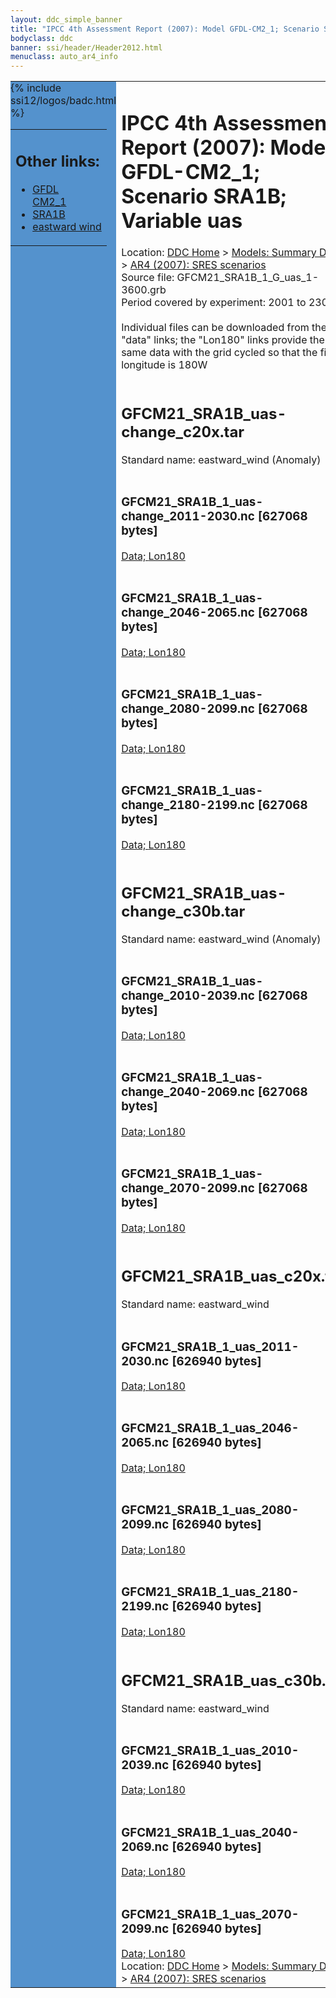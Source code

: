 ```yaml
---
layout: ddc_simple_banner
title: "IPCC 4th Assessment Report (2007): Model GFDL-CM2_1; Scenario SRA1B; Variable uas"
bodyclass: ddc
banner: ssi/header/Header2012.html
menuclass: auto_ar4_info
---
```



<table width="100%" border="0" cellspacing="0" cellpadding="0" style="border-collapse: collapse;">
<tr style="margin:0;padding:0;border:0;">
<td style="margin:0;padding:0;border:0;height:1pt;width:150pt;background:#5492CD;" valign="top" >

<div id="lh-col2" class="auto_ar4_info">
<table class="menumain" bgcolor="#5492CD" cellspacing="0" width="100%" border="0">
<tr><td>
<h2> Other links:</h2>
<ul>
<li><a href="/auto/ar4/model-GFDL-CM2_1.html">GFDL<br/>CM2_1</a></li>
<li><a href="/auto/ar4/scenario-SRA1B.html">SRA1B</a></li>
<li><a href="/auto/ar4/var-eastward_wind.html">eastward wind</a></li>
</ul>
</td></tr>
{% include ssi12/logos/badc.html %}
</table>
</div>
</td>
<td><h1>IPCC 4th Assessment Report (2007): Model GFDL-CM2_1; Scenario SRA1B; Variable uas</h1>

<!-- Breadcrumb1 -->
<div id="breadcrumb1" align="left">
Location: <a href="/index.html">DDC Home</a> > <a href="/sim/gcm_clim/">Models: Summary Data</a>
> <a href="/sim/gcm_clim/SRES_AR4/index.html">AR4 (2007): SRES scenarios</a>
</div>
<!-- End of Breadcrumb1 -->Source file: GFCM21_SRA1B_1_G_uas_1-3600.grb
<br/>
Period covered by experiment: 2001 to 2300<br/>
<br/>Individual files can be downloaded from the "data" links; the "Lon180" links provide the same data
         with the grid cycled so that the first longitude is 180W<br/>
<br/><h2>GFCM21_SRA1B_uas-change_c20x.tar</h2>
Standard name: eastward_wind (Anomaly)<br>
<br/><h3>GFCM21_SRA1B_1_uas-change_2011-2030.nc [627068 bytes]</h3>
<a href="http://apps.ipcc-data.org/cgi-bin/downl/ar4_nc/uas/GFCM21_SRA1B_1_uas-change_2011-2030.nc">Data; </a><a href="http://apps.ipcc-data.org/cgi-bin/downl/ar4_nc/uas/GFCM21_SRA1B_1_uas-change_2011-2030.cyto180.nc"> Lon180</a><br/>
<br/><h3>GFCM21_SRA1B_1_uas-change_2046-2065.nc [627068 bytes]</h3>
<a href="http://apps.ipcc-data.org/cgi-bin/downl/ar4_nc/uas/GFCM21_SRA1B_1_uas-change_2046-2065.nc">Data; </a><a href="http://apps.ipcc-data.org/cgi-bin/downl/ar4_nc/uas/GFCM21_SRA1B_1_uas-change_2046-2065.cyto180.nc"> Lon180</a><br/>
<br/><h3>GFCM21_SRA1B_1_uas-change_2080-2099.nc [627068 bytes]</h3>
<a href="http://apps.ipcc-data.org/cgi-bin/downl/ar4_nc/uas/GFCM21_SRA1B_1_uas-change_2080-2099.nc">Data; </a><a href="http://apps.ipcc-data.org/cgi-bin/downl/ar4_nc/uas/GFCM21_SRA1B_1_uas-change_2080-2099.cyto180.nc"> Lon180</a><br/>
<br/><h3>GFCM21_SRA1B_1_uas-change_2180-2199.nc [627068 bytes]</h3>
<a href="http://apps.ipcc-data.org/cgi-bin/downl/ar4_nc/uas/GFCM21_SRA1B_1_uas-change_2180-2199.nc">Data; </a><a href="http://apps.ipcc-data.org/cgi-bin/downl/ar4_nc/uas/GFCM21_SRA1B_1_uas-change_2180-2199.cyto180.nc"> Lon180</a><br/>
<br/><h2>GFCM21_SRA1B_uas-change_c30b.tar</h2>
Standard name: eastward_wind (Anomaly)<br>
<br/><h3>GFCM21_SRA1B_1_uas-change_2010-2039.nc [627068 bytes]</h3>
<a href="http://apps.ipcc-data.org/cgi-bin/downl/ar4_nc/uas/GFCM21_SRA1B_1_uas-change_2010-2039.nc">Data; </a><a href="http://apps.ipcc-data.org/cgi-bin/downl/ar4_nc/uas/GFCM21_SRA1B_1_uas-change_2010-2039.cyto180.nc"> Lon180</a><br/>
<br/><h3>GFCM21_SRA1B_1_uas-change_2040-2069.nc [627068 bytes]</h3>
<a href="http://apps.ipcc-data.org/cgi-bin/downl/ar4_nc/uas/GFCM21_SRA1B_1_uas-change_2040-2069.nc">Data; </a><a href="http://apps.ipcc-data.org/cgi-bin/downl/ar4_nc/uas/GFCM21_SRA1B_1_uas-change_2040-2069.cyto180.nc"> Lon180</a><br/>
<br/><h3>GFCM21_SRA1B_1_uas-change_2070-2099.nc [627068 bytes]</h3>
<a href="http://apps.ipcc-data.org/cgi-bin/downl/ar4_nc/uas/GFCM21_SRA1B_1_uas-change_2070-2099.nc">Data; </a><a href="http://apps.ipcc-data.org/cgi-bin/downl/ar4_nc/uas/GFCM21_SRA1B_1_uas-change_2070-2099.cyto180.nc"> Lon180</a><br/>
<br/><h2>GFCM21_SRA1B_uas_c20x.tar</h2>
Standard name: eastward_wind<br>
<br/><h3>GFCM21_SRA1B_1_uas_2011-2030.nc [626940 bytes]</h3>
<a href="http://apps.ipcc-data.org/cgi-bin/downl/ar4_nc/uas/GFCM21_SRA1B_1_uas_2011-2030.nc">Data; </a><a href="http://apps.ipcc-data.org/cgi-bin/downl/ar4_nc/uas/GFCM21_SRA1B_1_uas_2011-2030.cyto180.nc"> Lon180</a><br/>
<br/><h3>GFCM21_SRA1B_1_uas_2046-2065.nc [626940 bytes]</h3>
<a href="http://apps.ipcc-data.org/cgi-bin/downl/ar4_nc/uas/GFCM21_SRA1B_1_uas_2046-2065.nc">Data; </a><a href="http://apps.ipcc-data.org/cgi-bin/downl/ar4_nc/uas/GFCM21_SRA1B_1_uas_2046-2065.cyto180.nc"> Lon180</a><br/>
<br/><h3>GFCM21_SRA1B_1_uas_2080-2099.nc [626940 bytes]</h3>
<a href="http://apps.ipcc-data.org/cgi-bin/downl/ar4_nc/uas/GFCM21_SRA1B_1_uas_2080-2099.nc">Data; </a><a href="http://apps.ipcc-data.org/cgi-bin/downl/ar4_nc/uas/GFCM21_SRA1B_1_uas_2080-2099.cyto180.nc"> Lon180</a><br/>
<br/><h3>GFCM21_SRA1B_1_uas_2180-2199.nc [626940 bytes]</h3>
<a href="http://apps.ipcc-data.org/cgi-bin/downl/ar4_nc/uas/GFCM21_SRA1B_1_uas_2180-2199.nc">Data; </a><a href="http://apps.ipcc-data.org/cgi-bin/downl/ar4_nc/uas/GFCM21_SRA1B_1_uas_2180-2199.cyto180.nc"> Lon180</a><br/>
<br/><h2>GFCM21_SRA1B_uas_c30b.tar</h2>
Standard name: eastward_wind<br>
<br/><h3>GFCM21_SRA1B_1_uas_2010-2039.nc [626940 bytes]</h3>
<a href="http://apps.ipcc-data.org/cgi-bin/downl/ar4_nc/uas/GFCM21_SRA1B_1_uas_2010-2039.nc">Data; </a><a href="http://apps.ipcc-data.org/cgi-bin/downl/ar4_nc/uas/GFCM21_SRA1B_1_uas_2010-2039.cyto180.nc"> Lon180</a><br/>
<br/><h3>GFCM21_SRA1B_1_uas_2040-2069.nc [626940 bytes]</h3>
<a href="http://apps.ipcc-data.org/cgi-bin/downl/ar4_nc/uas/GFCM21_SRA1B_1_uas_2040-2069.nc">Data; </a><a href="http://apps.ipcc-data.org/cgi-bin/downl/ar4_nc/uas/GFCM21_SRA1B_1_uas_2040-2069.cyto180.nc"> Lon180</a><br/>
<br/><h3>GFCM21_SRA1B_1_uas_2070-2099.nc [626940 bytes]</h3>
<a href="http://apps.ipcc-data.org/cgi-bin/downl/ar4_nc/uas/GFCM21_SRA1B_1_uas_2070-2099.nc">Data; </a><a href="http://apps.ipcc-data.org/cgi-bin/downl/ar4_nc/uas/GFCM21_SRA1B_1_uas_2070-2099.cyto180.nc"> Lon180</a><br/>
<!-- Breadcrumb2 -->
<div id="breadcrumb2" align="left">
Location: <a href="/index.html">DDC Home</a> > <a href="/sim/gcm_clim/">Models: Summary Data</a>
> <a href="/sim/gcm_clim/SRES_AR4/index.html">AR4 (2007): SRES scenarios</a>
</div>
<!-- End of Breadcrumb2 --></td></tr></table>
